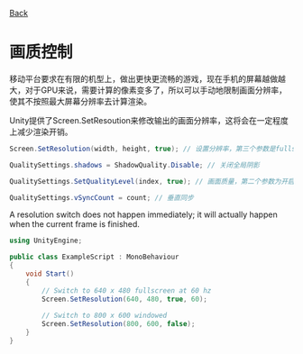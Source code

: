 [Back](index.md)

# 画质控制

移动平台要求在有限的机型上，做出更快更流畅的游戏，现在手机的屏幕越做越大，对于GPU来说，需要计算的像素变多了，所以可以手动地限制画面分辨率，使其不按照最大屏幕分辨率去计算渲染。

Unity提供了Screen.SetResoution来修改输出的画面分辨率，这将会在一定程度上减少渲染开销。

``` csharp
Screen.SetResolution(width, height, true); // 设置分辨率，第三个参数是fullscreen

QualitySettings.shadows = ShadowQuality.Disable; // 关闭全局阴影

QualitySettings.SetQualityLevel(index, true); // 画面质量，第二个参数为开启抗锯齿

QualitySettings.vSyncCount = count; // 垂直同步
```


A resolution switch does not happen immediately; it will actually happen when the current frame is finished.
``` csharp
using UnityEngine;

public class ExampleScript : MonoBehaviour
{
    void Start()
    {
        // Switch to 640 x 480 fullscreen at 60 hz
        Screen.SetResolution(640, 480, true, 60);
    
        // Switch to 800 x 600 windowed
        Screen.SetResolution(800, 600, false);
    }
}
```